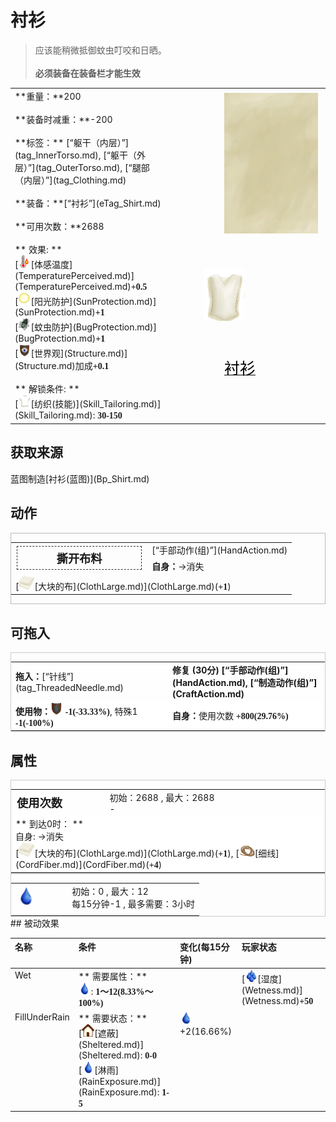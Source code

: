 # 衬衫  
> 应该能稍微抵御蚊虫叮咬和日晒。<br><br><b>必须装备在装备栏才能生效</b>  
  
<table class="table table-bordered" data-toggle="table"  data-show-header="false"><thead style="display:none"><tr ><th  style="width:50%;text-align:left;vertical-align:top;"  >title</th><th  style="width:50%;text-align:left;vertical-align:top;"  ></th></tr></thead><tr ><td  style="width:50%;text-align:left;vertical-align:top;"  >**重量：**200<br><br>**装备时减重：**-200<br><br>**标签：**	[“躯干（内层）”](tag_InnerTorso.md), [“躯干（外层）”](tag_OuterTorso.md), [“腿部（内层）”](tag_Clothing.md)<br><br>**装备：**[“衬衫”](eTag_Shirt.md)<br><br>**可用次数：**2688<br><br>** 效果: **<br>[<div style="width:20px;display:inline-block;text-align:center"><img decoding="async" src="../wiki/Sprite/Hot.png" href="a.md" style="max-width:20px;max-height:20px;"></div>[体感温度](TemperaturePerceived.md)](TemperaturePerceived.md)<span style="font-family:ui-monospace"><b>+0.5</b></span><br>[<div style="width:20px;display:inline-block;text-align:center"><img decoding="async" src="../wiki/Sprite/SunIcon.png" href="a.md" style="max-width:20px;max-height:20px;"></div>[阳光防护](SunProtection.md)](SunProtection.md)<span style="font-family:ui-monospace"><b>+1</b></span><br>[<div style="width:20px;display:inline-block;text-align:center"><img decoding="async" src="../wiki/Sprite/Bugs17748.png" href="a.md" style="max-width:20px;max-height:20px;"></div>[蚊虫防护](BugProtection.md)](BugProtection.md)<span style="font-family:ui-monospace"><b>+1</b></span><br>[<div style="width:20px;display:inline-block;text-align:center"><img decoding="async" src="../wiki/Sprite/Structure.png" href="a.md" style="max-width:20px;max-height:20px;"></div>[世界观](Structure.md)](Structure.md)加成<span style="font-family:ui-monospace"><b>+0.1</b></span><br><br>** 解锁条件: **<br>[<div style="width:20px;display:inline-block;text-align:center"><img decoding="async" src="../wiki/Sprite/Shirt.png" href="a.md" style="max-width:20px;max-height:20px;"></div>[纺织(技能)](Skill_Tailoring.md)](Skill_Tailoring.md): <span style="font-family:ui-monospace"><b>30-150</b></span></td><td  style="width:50%;text-align:left;vertical-align:top;"  ><div style="float:right; margin:5px"><div class="gamecard" style="width:150px; height:225px;"><a href="ShirtFiber.md" style="color:black"><img class="bg" decoding="async" src="../wiki/Sprite/BG_SandTop.png" href="a.md" style="max-width:150px;max-height:225px;"><img decoding="async" src="../wiki/Sprite/ShirtFiber.png" class="cardimageNoBack" style="transform: translate(-50%, 0%) scale(0.4398826979472141);"><span style="font-size: 25px;">衬衫</span></a></div></div></td></tr></tbody></table>  
  
## 获取来源  
<div style="display:inline-block"><div class="gamedatalist" style="text-align:left;min-width:200px;min-height:0px;"><div style="display:inline-block"><div style="display:inline-block;vertical-align:middle;">蓝图制造</div><div style="display:inline-block;vertical-align:middle;">[衬衫(蓝图)](Bp_Shirt.md)</div></div></div></div>  
  
## 动作  
<div  style="border:1px solid #BBB"><table><tr><td rowspan="2" style="width:200px;text-align:center;font-size:1.3em;font-weight:bold"><div style="padding:5px;border:1px dashed #333"><div>撕开布料</div></div></td><td>[“手部动作(组)”](HandAction.md)</td></tr><tr><td><b>自身：</b>→消失</td></tr><tr><td colspan="2">[<div style="width:25px;display:inline-block;text-align:center"><img decoding="async" src="../wiki/Sprite/ClothLarge.png" href="a.md" style="max-width:25px;max-height:25px;"></div>[大块的布](ClothLarge.md)](ClothLarge.md)(<span style="font-family:ui-monospace"><b>+1</b></span>)</td></tr></table></div>  
  
  
## 可拖入  
<div  style="border:1px solid #CCC;"><table style="margin-bottom:0px;"><tr><td style="width:40%;text-align:left; background-color:#FEFEFE"><b>拖入：</b>[“针线”](tag_ThreadedNeedle.md)</td><td style="width:40%;font-size:1em;font-weight:bold;background-color:#FEFEFE">修复 (<font data-toggle="tooltip" data-placement="top" title="2TP">30分</font>) [“手部动作(组)”](HandAction.md), [“制造动作(组)”](CraftAction.md)</td></tr><tr style="background-color:#FFFFFF"><td style=""><b>使用物：</b><div style="width:20px;display:inline-block;text-align:center"><img decoding="async" src="../wiki/Sprite/Durability.png" href="a.md" style="max-width:20px;max-height:20px;"></div>  <span style="font-family:ui-monospace"><b>-1(-33.33%)</b></span>, 特殊1  <span style="font-family:ui-monospace"><b>-1(-100%)</b></span></td><td style=""><b>自身：</b>使用次数  <span style="font-family:ui-monospace"><b>+800(29.76%)</b></span></td></tr></table></div>  
  
## 属性   
<div  style="border:1px solid #CCC;"><table style="margin-bottom:0px;"><tr><td style="width:30%;text-align:left; background-color:#FEFEFE;font-size:1.3em;font-weight:bold;">使用次数</td><td style="font-size:1em;background-color:#FEFEFE">初始：2688 , 最大：2688<br>-</td></tr><tr style="background-color:#FFFFFF"><td colspan=2>** 到达0时： **<br>自身: →消失<br>[<div style="width:25px;display:inline-block;text-align:center"><img decoding="async" src="../wiki/Sprite/ClothLarge.png" href="a.md" style="max-width:25px;max-height:25px;"></div>[大块的布](ClothLarge.md)](ClothLarge.md)(<span style="font-family:ui-monospace"><b>+1</b></span>), [<div style="width:25px;display:inline-block;text-align:center"><img decoding="async" src="../wiki/Sprite/CordFiber.png" href="a.md" style="max-width:25px;max-height:25px;"></div>[细线](CordFiber.md)](CordFiber.md)(<span style="font-family:ui-monospace"><b>+4</b></span>)</td></tr></table></div>  
<div  style="border:1px solid #CCC;"><table style="margin-bottom:0px;"><tr><td style="width:30%;text-align:left; background-color:#FEFEFE;font-size:1.3em;font-weight:bold;"><div style="width:30px;display:inline-block;text-align:center"><img decoding="async" src="../wiki/Sprite/Thirst.png" href="a.md" style="max-width:30px;max-height:30px;"></div></td><td style="font-size:1em;background-color:#FEFEFE">初始：0 , 最大：12<br>每15分钟-1 , 最多需要：<font data-toggle="tooltip" data-placement="top" title="12TP">3小时</font></td></tr><tr style="background-color:#FFFFFF"><td colspan=2></td></tr></table></div>  
## 被动效果  
<table class="table table-bordered" data-toggle="table"  ><thead style=""><tr ><th  style="text-align:left;vertical-align:top;"  >名称</th><th  style="text-align:left;vertical-align:top;"  >条件</th><th  style="text-align:left;vertical-align:top;"  >变化(每15分钟)</th><th  style="text-align:left;vertical-align:top;"  >玩家状态</th></tr></thead><tr ><td  style="text-align:left;vertical-align:top;"  >Wet</td><td  style="text-align:left;vertical-align:top;"  >** 需要属性：**<br><div style="width:20px;display:inline-block;text-align:center"><img decoding="async" src="../wiki/Sprite/Thirst.png" href="a.md" style="max-width:20px;max-height:20px;"></div>: <span style="font-family:ui-monospace"><b>1～12(8.33%～100%)</b></span></td><td  style="text-align:left;vertical-align:top;"  ></td><td  style="text-align:left;vertical-align:top;"  >[<div style="width:20px;display:inline-block;text-align:center"><img decoding="async" src="../wiki/Sprite/Wetness.png" href="a.md" style="max-width:20px;max-height:20px;"></div>[湿度](Wetness.md)](Wetness.md)<span style="font-family:ui-monospace"><b>+50</b></span></td></tr><tr ><td  style="text-align:left;vertical-align:top;"  >FillUnderRain</td><td  style="text-align:left;vertical-align:top;"  >** 需要状态：**<br>[<div style="width:20px;display:inline-block;text-align:center"><img decoding="async" src="../wiki/Sprite/Comfort.png" href="a.md" style="max-width:20px;max-height:20px;"></div>[遮蔽](Sheltered.md)](Sheltered.md): <span style="font-family:ui-monospace"><b>0-0</b></span><br>[<div style="width:20px;display:inline-block;text-align:center"><img decoding="async" src="../wiki/Sprite/Thirst.png" href="a.md" style="max-width:20px;max-height:20px;"></div>[淋雨](RainExposure.md)](RainExposure.md): <span style="font-family:ui-monospace"><b>1-5</b></span></td><td  style="text-align:left;vertical-align:top;"  ><div style="width:20px;display:inline-block;text-align:center"><img decoding="async" src="../wiki/Sprite/Thirst.png" href="a.md" style="max-width:20px;max-height:20px;"></div> +2(16.66%)</td><td  style="text-align:left;vertical-align:top;"  ></td></tr></tbody></table>  
  


<script>document.title="衬衫 - 卡牌生存百科 Card Survival Wiki";</script>